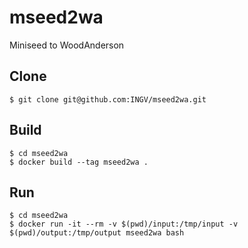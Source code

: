 # mseed2wa
Miniseed to WoodAnderson

## Clone
```
$ git clone git@github.com:INGV/mseed2wa.git
```

## Build
```
$ cd mseed2wa
$ docker build --tag mseed2wa .
```

## Run
```
$ cd mseed2wa
$ docker run -it --rm -v $(pwd)/input:/tmp/input -v $(pwd)/output:/tmp/output mseed2wa bash
```
